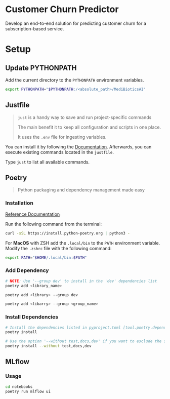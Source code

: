 # Customer Churn Predictor
Develop an end-to-end solution for predicting customer churn for a subscription-based service.

# Setup
## Update PYTHONPATH
Add the current directory to the `PYTHONPATH` environment variables.
``` bash
export PYTHONPATH="$PYTHONPATH:/<absolute_path>/MediBioticsAI"
```

## Justfile
> `just` is a handy way to save and run project-specific commands
> 
> The main benefit it to keep all configuration and scripts in one place.
> 
> It uses the `.env` file for ingesting variables.

You can install it by following the [Documentation](https://just.systems/man/en/chapter_4.html).
Afterwards, you can execute existing commands located in the `justfile`.

Type `just` to list all available commands.


## Poetry

> Python packaging and dependency management made easy

### Installation

[Reference Documentation](https://python-poetry.org/)

Run the following command from the terminal:
``` bash
curl -sSL https://install.python-poetry.org | python3 -
```

For **MacOS** with ZSH add the `.local/bin` to the `PATH` environment variable. Modify the `.zshrc` file with the following command:

``` bash
export PATH="$HOME/.local/bin:$PATH"
```

### Add Dependency
``` bash
# NOTE: Use '--group dev' to install in the 'dev' dependencies list
poetry add <library_name>

poetry add <library> --group dev

poetry add <libarry> --group <group_name>
```

### Install Dependencies
``` bash
# Install the dependencies listed in pyproject.toml [tool.poetry.dependencies]
poetry install

# Use the option '--without test,docs,dev' if you want to esclude the specified group from install
poetry install --without test,docs,dev
```

## MLflow
### Usage
```bash
cd notebooks
poetry run mlflow ui
```